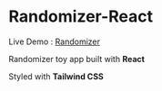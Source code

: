 # Randomizer-React

Live Demo : [Randomizer](https://60c64a02ceffa84fb3946082--quizzical-leavitt-2a41f5.netlify.app/)

Randomizer toy app built with **React**

Styled with **Tailwind CSS**
